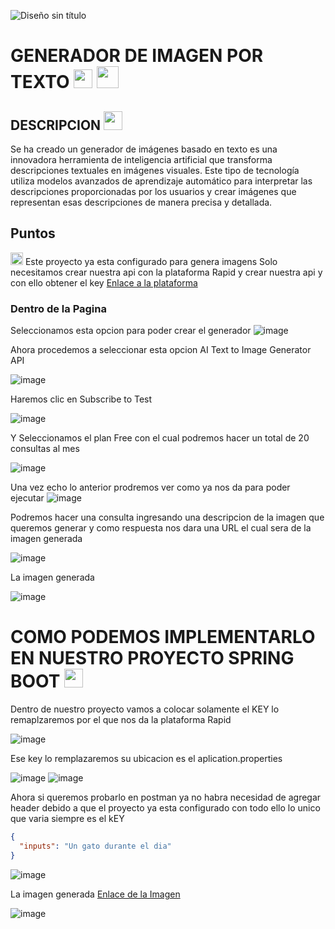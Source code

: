 ![Diseño sin título](https://github.com/user-attachments/assets/3696cb14-6270-46f6-a51a-a9a3b2d901d8)

# GENERADOR DE IMAGEN POR TEXTO <img src="https://images.emojiterra.com/google/noto-emoji/animated-emoji/1f916.gif" style="width: 30px; height: 30px;" >      <img src="https://media.tenor.com/OEAjabUzGKEAAAAi/microsoft-computer.gif" style="width: 35px; height: 35px;" >

## DESCRIPCION  <img src="https://images.emojiterra.com/google/noto-emoji/animated-emoji/1f609.gif" style="width: 30px; height: 30px;" >
Se ha creado un generador de imágenes basado en texto es una innovadora herramienta de inteligencia artificial que transforma descripciones textuales en imágenes visuales. Este tipo de tecnología utiliza modelos avanzados de aprendizaje automático para interpretar las descripciones proporcionadas por los usuarios y crear imágenes que representan esas descripciones de manera precisa y detallada.

## Puntos
<img src="https://cdn0.iconfinder.com/data/icons/social-messaging-ui-color-shapes-3/3/31-512.png" style="width: 20px; height: 20px;" > Este proyecto ya esta configurado para genera imagens
Solo necesitamos crear nuestra api con la plataforma Rapid y crear nuestra api y con ello obtener el key
[Enlace a la plataforma](https://rapidapi.com/bussinesonline250/api/ai-text-to-image-generator-api/)


### Dentro de la Pagina

Seleccionamos esta opcion para poder crear el generador
![image](https://github.com/user-attachments/assets/60279b49-78a8-4463-8a05-209c1b47b5ae)

Ahora procedemos a seleccionar esta opcion  AI Text to Image Generator API
  
![image](https://github.com/user-attachments/assets/2f326745-f432-40f3-adc3-c7b63158485c)

Haremos clic en Subscribe to Test

![image](https://github.com/user-attachments/assets/5feb4d29-8e37-4afc-995b-095c225b6b03)

Y Seleccionamos el plan Free con el cual podremos hacer un total de 20 consultas al mes 

![image](https://github.com/user-attachments/assets/976c88fa-0c03-4c31-8954-955f64b8e464)

Una vez echo lo anterior prodremos ver como ya nos da para poder ejecutar
![image](https://github.com/user-attachments/assets/fbcc49f5-1f51-45dc-8729-0a4a5d180ab7)

Podremos hacer una consulta ingresando una descripcion de la imagen que queremos generar y como respuesta nos dara una URL el cual sera de la imagen generada

![image](https://github.com/user-attachments/assets/c309e4bb-b586-4ce0-bfb3-66a41eee397f)

La imagen generada

![image](https://github.com/user-attachments/assets/b822ae48-6fd3-4293-b04c-b2dcd723abde)




# COMO PODEMOS IMPLEMENTARLO EN NUESTRO PROYECTO SPRING BOOT <img src="https://upload.wikimedia.org/wikipedia/commons/thumb/7/79/Spring_Boot.svg/640px-Spring_Boot.svg.png" style="width: 30px; height: 30px;" >

Dentro de nuestro proyecto vamos a colocar solamente el KEY lo remaplzaremos por el que nos da la plataforma Rapid
  
![image](https://github.com/user-attachments/assets/28a043c5-3d11-4c3c-8be5-c2812e575e48)

Ese key lo remplazaremos su ubicacion es el aplication.properties

![image](https://github.com/user-attachments/assets/9a20460e-eb4b-46c0-8749-a2559ea923c4)
![image](https://github.com/user-attachments/assets/5ba0c45c-c89f-4785-a446-5a616c515f91)


Ahora si queremos probarlo en postman ya no habra necesidad de agregar header debido a que el proyecto ya esta configurado con todo ello lo unico que varia siempre es el kEY


``` JSON
{
  "inputs": "Un gato durante el dia"
}

``` 
![image](https://github.com/user-attachments/assets/e739e27e-1bd2-44d3-bd1b-f562778c6708)



La imagen generada [Enlace de la Imagen](https://storage.googleapis.com/face-10b17.appspot.com/1725485016212_realistic.jpg?GoogleAccessId=face-10b17%40appspot.gserviceaccount.com&Expires=1725488616&Signature=WM2CymCh42cpk6qnf7NzKauQQQ0FOlYkoIHXelwyTeGE9aqpwCW2xWurM7lfw%2F7j%2FezQZnB0byz1HTDnkBsOuqJMhNqqEwztPTPBKQLFf6kSwvZcFKIG2fE1HmtGvs5TWNPxdeke%2FgGZkGAgvl8I%2BuqJlRpMsrK5zyYz2WCLmpCCo7w8aeVhu8x%2F83KDQw12%2BoJVOcAQF6ppJHgh2QCy7pfxp%2FqKr0o%2BKxLNsj6Hi1T8EAhTMkjj1v4cxgzpgqQ2PKIec69TF96NmpG2iVLlHKpUv1rYq6OrT5Zv9n6n3tbY2KmV9hLqD%2FIL4SUfTxnfCADyZyrcBA%2BRvgx7QUkOCw%3D%3D)  

![image](https://github.com/user-attachments/assets/52faedef-aa7f-4a2a-bcad-dc5983d32ff5)


